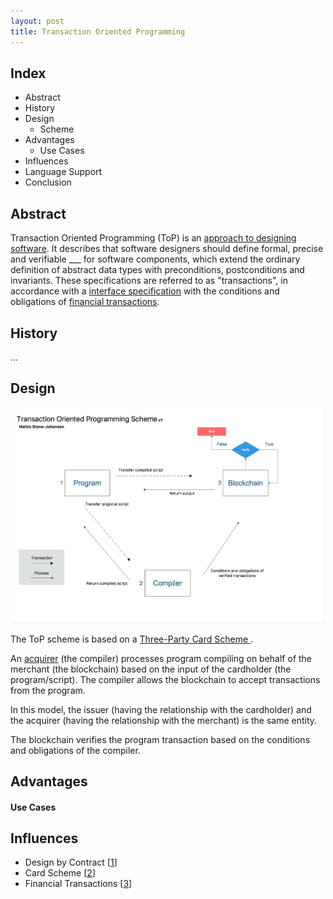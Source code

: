 ```yaml
---
layout: post
title: Transaction Oriented Programming
---
```


## Index

- Abstract
- History
- Design
  - Scheme
- Advantages
  - Use Cases
- Influences
- Language Support
- Conclusion

## Abstract

Transaction Oriented Programming (ToP) is an [approach to designing software](https://en.wikipedia.org/wiki/Programming_paradigm). It describes that software designers should define formal, precise and verifiable ___ for software components, which extend the ordinary definition of abstract data types with preconditions, postconditions and invariants. These specifications are referred to as "transactions", in accordance with a [interface specification](https://en.wikipedia.org/wiki/Application_Interface_Specification#Programming_model) with the conditions and obligations of [financial transactions](https://en.wikipedia.org/wiki/Financial_transaction).

## History

...

## Design

![ToP Scheme](_posts/assets/ToP-scheme.png)

The ToP scheme is based on a [Three-Party Card Scheme ](https://en.wikipedia.org/wiki/Card_scheme). 

An [acquirer](https://en.wikipedia.org/wiki/Acquiring_bank) (the compiler) processes program compiling on behalf of the merchant (the blockchain) based on the input of the cardholder (the program/script). The compiler allows the blockchain to accept transactions from the program. 

In this model, the issuer (having the relationship with the cardholder) and the acquirer (having the relationship with the merchant) is the same entity.

The blockchain verifies the program transaction based on the conditions and obligations of the compiler.

## Advantages

#### Use Cases

## Influences

- Design by Contract [[1](https://en.wikipedia.org/wiki/Design_by_contract)]
- Card Scheme [[2](https://en.wikipedia.org/wiki/Card_scheme)]
- Financial Transactions [[3](https://en.wikipedia.org/wiki/Financial_Transaction)]




